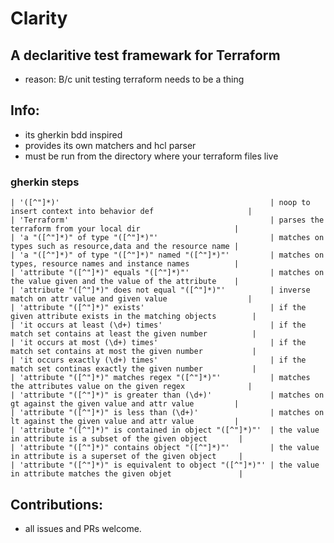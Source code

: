 # Clarity

## A declaritive test framewark for Terraform
- reason: B/c unit testing terraform needs to be a thing

## Info:
- its gherkin bdd inspired
- provides its own matchers and hcl parser
- must be run from the directory where your terraform files live

### gherkin steps
	| '([^"]*)'                                               | noop to insert context into behavior def                     |
	| 'Terraform'                                             | parses the terraform from your local dir                     |
	| 'a "([^"]*)" of type "([^"]*)"'                         | matches on types such as resource,data and the resource name |
	| 'a "([^"]*)" of type "([^"]*)" named "([^"]*)"'         | matches on types, resource names and instance names          |
	| 'attribute "([^"]*)" equals "([^"]*)"'                  | matches on the value given and the value of the attribute    |
	| 'attribute "([^"]*)" does not equal "([^"]*)"'          | inverse match on attr value and given value                  |
	| 'attribute "([^"]*)" exists'                            | if the given attribute exists in the matching objects        |
	| 'it occurs at least (\d+) times'                        | if the match set contains at least the given number          |
	| 'it occurs at most (\d+) times'                         | if the match set contains at most the given number           |
	| 'it occurs exactly (\d+) times'                         | if the match set continas exactly the given number           |
	| 'attribute "([^"]*)" matches regex "([^"]*)"'           | matches the attributes value on the given regex              |
	| 'attribute "([^"]*)" is greater than (\d+)'             | matches on gt against the given value and attr value         |
	| 'attribute "([^"]*)" is less than (\d+)'                | matches on lt against the given value and attr value         |
	| 'attribute "([^"]*)" is contained in object "([^"]*)"'  | the value in attribute is a subset of the given object       |
	| 'attribute "([^"]*)" contains object "([^"]*)"'         | the value in attribute is a superset of the given object     |
	| 'attribute "([^"]*)" is equivalent to object "([^"]*)"' | the value in attribute matches the given objet               |

## Contributions:
- all issues and PRs welcome.
